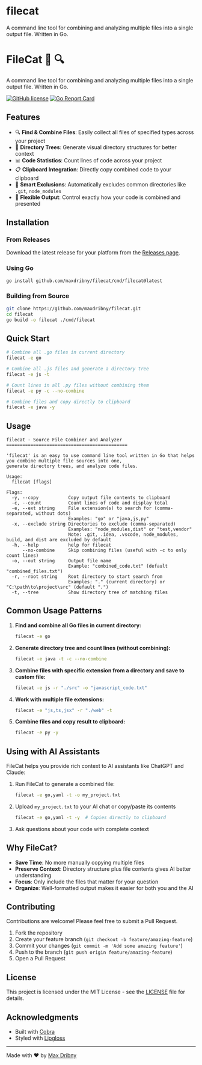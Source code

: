 # filecat

A command line tool for combining and analyzing multiple files into a single output file. Written in Go.

# FileCat 📁 🔍

A command line tool for combining and analyzing multiple files into a single output file. Written in Go.

[![GitHub license](https://img.shields.io/badge/license-MIT-blue.svg)](LICENSE)
[![Go Report Card](https://goreportcard.com/badge/github.com/maxdribny/filecat)](https://goreportcard.com/report/github.com/maxdribny/filecat)

## Features

- 🔍 **Find & Combine Files**: Easily collect all files of specified types across your project
- 🌲 **Directory Trees**: Generate visual directory structures for better context
- 📊 **Code Statistics**: Count lines of code across your project
- 📋 **Clipboard Integration**: Directly copy combined code to your clipboard
- 🚫 **Smart Exclusions**: Automatically excludes common directories like `.git`, `node_modules`
- 🔄 **Flexible Output**: Control exactly how your code is combined and presented

## Installation

### From Releases

Download the latest release for your platform from the [Releases page](https://github.com/maxdribny/filecat/releases).

### Using Go

```bash
go install github.com/maxdribny/filecat/cmd/filecat@latest
```

### Building from Source

```bash
git clone https://github.com/maxdribny/filecat.git
cd filecat
go build -o filecat ./cmd/filecat
```

## Quick Start

```bash
# Combine all .go files in current directory
filecat -e go

# Combine all .js files and generate a directory tree
filecat -e js -t

# Count lines in all .py files without combining them
filecat -e py -c --no-combine

# Combine files and copy directly to clipboard
filecat -e java -y
```

## Usage

```
filecat - Source File Combiner and Analyzer
=============================================

'filecat' is an easy to use command line tool written in Go that helps you combine multiple file sources into one, 
generate directory trees, and analyze code files.

Usage:
  filecat [flags]

Flags:
  -y, --copy           Copy output file contents to clipboard
  -c, --count          Count lines of code and display total
  -e, --ext string     File extension(s) to search for (comma-separated, without dots)
                       Examples: "go" or "java,js,py"
  -x, --exclude string Directories to exclude (comma-separated)
                       Examples: "node_modules,dist" or "test,vendor"
                       Note: .git, .idea, .vscode, node_modules, build, and dist are excluded by default
  -h, --help           help for filecat
      --no-combine     Skip combining files (useful with -c to only count lines)
  -o, --out string     Output file name
                       Example: "combined_code.txt" (default "combined_files.txt")
  -r, --root string    Root directory to start search from
                       Examples: "." (current directory) or "C:\path\to\project\src" (default ".")
  -t, --tree           Show directory tree of matching files
```

## Common Usage Patterns

1. **Find and combine all Go files in current directory:**
   ```bash
   filecat -e go
   ```

2. **Generate directory tree and count lines (without combining):**
   ```bash
   filecat -e java -t -c --no-combine
   ```

3. **Combine files with specific extension from a directory and save to custom file:**
   ```bash
   filecat -e js -r "./src" -o "javascript_code.txt"
   ```

4. **Work with multiple file extensions:**
   ```bash
   filecat -e "js,ts,jsx" -r "./web" -t
   ```

5. **Combine files and copy result to clipboard:**
   ```bash
   filecat -e py -y
   ```

## Using with AI Assistants

FileCat helps you provide rich context to AI assistants like ChatGPT and Claude:

1. Run FileCat to generate a combined file:
   ```bash
   filecat -e go,yaml -t -o my_project.txt
   ```

2. Upload `my_project.txt` to your AI chat or copy/paste its contents
   ```bash
   filecat -e go,yaml -t -y  # Copies directly to clipboard
   ```

3. Ask questions about your code with complete context

## Why FileCat?

- **Save Time**: No more manually copying multiple files
- **Preserve Context**: Directory structure plus file contents gives AI better understanding
- **Focus**: Only include the files that matter for your question
- **Organize**: Well-formatted output makes it easier for both you and the AI

## Contributing

Contributions are welcome! Please feel free to submit a Pull Request.

1. Fork the repository
2. Create your feature branch (`git checkout -b feature/amazing-feature`)
3. Commit your changes (`git commit -m 'Add some amazing feature'`)
4. Push to the branch (`git push origin feature/amazing-feature`)
5. Open a Pull Request

## License

This project is licensed under the MIT License - see the [LICENSE](LICENSE) file for details.

## Acknowledgments

- Built with [Cobra](https://github.com/spf13/cobra)
- Styled with [Lipgloss](https://github.com/charmbracelet/lipgloss)

---

Made with ❤️ by [Max Dribny](https://github.com/maxdribny)
